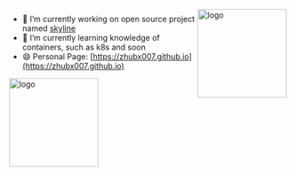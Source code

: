 <img src="https://github-readme-stats.vercel.app/api?username=zhubx007&show_icons=true" alt="logo" height="160" align="right" style="margin: 5px; margin-bottom: 20px;" />

- 🔭 I’m currently working on open source project named [skyline](https://opendev.org/skyline/)
- 🌱 I’m currently learning knowledge of containers, such as k8s and soon
- 😄 Personal Page: [https://zhubx007.github.io](https://zhubx007.github.io)

<img src="https://github-profile-trophy.vercel.app/?username=zhubx007&theme=flat&column=7" alt="logo" height="160" align="center" style="margin: auto; margin-bottom: 20px;" /> 

<!--
**zhubx007/zhubx007** is a ✨ _special_ ✨ repository because its `README.md` (this file) appears on your GitHub profile.

Here are some ideas to get you started:

- 🔭 I’m currently working on ...
- 🌱 I’m currently learning ...
- 👯 I’m looking to collaborate on ...
- 🤔 I’m looking for help with ...
- 💬 Ask me about ...
- 📫 How to reach me: ...
- 😄 Pronouns: ...
- ⚡ Fun fact: ...
-->
